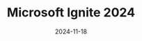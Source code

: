 ---
title: "Microsoft Ignite 2024"
date: 2024-11-18
externalUrl: "https://pulse.microsoft.com/nl-nl/microsoft-ignite/"
---